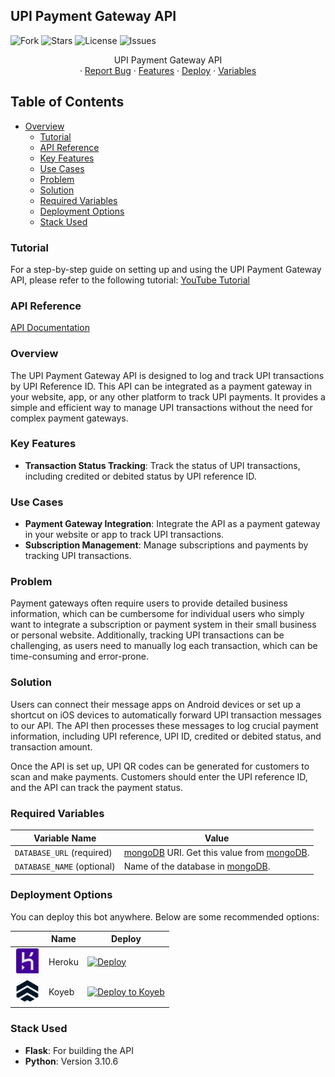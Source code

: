 
## UPI Payment Gateway API

<p align="center">

![Fork](https://img.shields.io/github/forks/kevinnadar22/UPI.Payment.Gateway?style=for-the-badge)
![Stars](https://img.shields.io/github/stars/kevinnadar22/UPI.Payment.Gateway?color=%23&style=for-the-badge)
![License](https://img.shields.io/github/license/kevinnadar22/UPI.Payment.Gateway?style=for-the-badge)
![Issues](https://img.shields.io/github/issues/kevinnadar22/UPI.Payment.Gateway?style=for-the-badge)

</p>
  <p align="center">
    UPI Payment Gateway API
    <br />
    ·
    <a href="https://www.telegram.dog/ask_admin001">Report Bug</a>
    ·
    <a href="https://github.com/kevinnadar22/UPI.Payment.Gateway#key-features">Features</a>
    ·
    <a href="#deploy">Deploy</a>
    ·
    <a href="#required-variables">Variables</a>
  </p>
</div>

## Table of Contents

- [Overview](#overview)
  - [Tutorial](#tutorial)
  - [API Reference](#api-reference)
  - [Key Features](#key-features)
  - [Use Cases](#use-cases)
  - [Problem](#problem)
  - [Solution](#solution)
  - [Required Variables](#required-variables)
  - [Deployment Options](#deployment-options)
  - [Stack Used](#stack-used)

### Tutorial

For a step-by-step guide on setting up and using the UPI Payment Gateway API, please refer to the following tutorial: [YouTube Tutorial](https://www.youtube.com/watch?v=dummy_link)

### API Reference

[API Documentation](API_README.md)

### Overview

The UPI Payment Gateway API is designed to log and track UPI transactions by UPI Reference ID. This API can be integrated as a payment gateway in your website, app, or any other platform to track UPI payments. It provides a simple and efficient way to manage UPI transactions without the need for complex payment gateways.

### Key Features

- **Transaction Status Tracking**: Track the status of UPI transactions, including credited or debited status by UPI reference ID.

### Use Cases

- **Payment Gateway Integration**: Integrate the API as a payment gateway in your website or app to track UPI transactions.
- **Subscription Management**: Manage subscriptions and payments by tracking UPI transactions.

### Problem

Payment gateways often require users to provide detailed business information, which can be cumbersome for individual users who simply want to integrate a subscription or payment system in their small business or personal website. Additionally, tracking UPI transactions can be challenging, as users need to manually log each transaction, which can be time-consuming and error-prone.

### Solution

Users can connect their message apps on Android devices or set up a shortcut on iOS devices to automatically forward UPI transaction messages to our API. The API then processes these messages to log crucial payment information, including UPI reference, UPI ID, credited or debited status, and transaction amount.

Once the API is set up, UPI QR codes can be generated for customers to scan and make payments. Customers should enter the UPI reference ID, and the API can track the payment status.


### Required Variables

| Variable Name              | Value                                                                                                                                                          |
| -------------------------- | -------------------------------------------------------------------------------------------------------------------------------------------------------------- |
| `DATABASE_URL` (required)  | [mongoDB](https://www.mongodb.com) URI. Get this value from [mongoDB](https://www.mongodb.com). |
| `DATABASE_NAME` (optional) | Name of the database in [mongoDB](https://www.mongodb.com).                                    |

### Deployment Options

You can deploy this bot anywhere. Below are some recommended options:

|                                                        | Name                 | Deploy                                                                                                                                                                                                                             |
| ------------------------------------------------------ | -------------------- | ---------------------------------------------------------------------------------------------------------------------------------------------------------------------------------------------------------------------------------- |
| [![Heroku](assets/heroku.png)](https://heroku.com) | Heroku               | [![Deploy](https://www.herokucdn.com/deploy/button.svg)](https://heroku.com/deploy?template=https://github.com/kevinnadar22/UPI.Payment.Gateway)                                                                                    |
| ![Koyeb](assets/koyeb.png)                         | Koyeb                | [![Deploy to Koyeb](https://www.koyeb.com/static/images/deploy/button.svg)](https://app.koyeb.com/apps/deploy?type=git&repository=kevinnadar22/upi-payment-gateway&name=upi-payment-gateway&run_command=python3%20-m%20main&branch=main) |
                                                                                                                                                                                                  
### Stack Used

- **Flask**: For building the API
- **Python**: Version 3.10.6